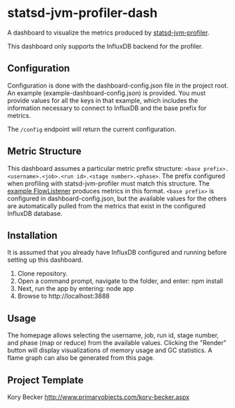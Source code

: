 # statsd-jvm-profiler-dash
A dashboard to visualize the metrics produced by
[statsd-jvm-profiler](https://github.com/etsy/statsd-jvm-profiler).

This dashboard only supports the InfluxDB backend for the profiler.

## Configuration
Configuration is done with the dashboard-config.json file in the
project root.  An example (example-dashboard-config.json) is provided.
You must provide values for all the keys in that example, which
includes the information necessary to connect to InfluxDB and the base
prefix for metrics.

The `/config` endpoint will return the current configuration.

## Metric Structure
This dashboard assumes a particular metric prefix structure: `<base
prefix>.<username>.<job>.<run id>.<stage number>.<phase>`.  The
prefix configured when profiling with statsd-jvm-profiler must match
this structure.  The [example FlowListener](https://github.com/etsy/statsd-jvm-profiler/blob/master/example/StatsDProfilerFlowListener.scala) 
produces metrics in this format.  `<base prefix>` is configured in
dashboard-config.json, but the available values for the others are
automatically pulled from the metrics that exist in the configured
InfluxDB database.
 

## Installation
It is assumed that you already have InfluxDB configured and running
before setting up this dashboard.

1. Clone repository.
2. Open a command prompt, navigate to the folder, and enter: npm install
3. Next, run the app by entering: node app
4. Browse to http://localhost:3888

## Usage
The homepage allows selecting the username, job, run id, stage number,
and phase (map or reduce) from the available values.  Clicking the
"Render" button will display visualizations of memory usage and GC
statistics.  A flame graph can also be generated from this page.

## Project Template
Kory Becker http://www.primaryobjects.com/kory-becker.aspx

